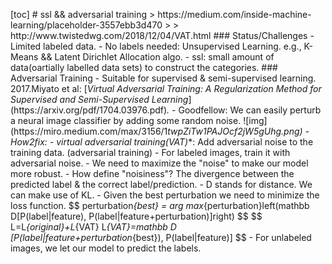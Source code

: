 [ t o c ]  
  
 #   s s l   & &   a d v e r s a r i a l   t r a i n i n g  
  
 >   h t t p s : / / m e d i u m . c o m / i n s i d e - m a c h i n e - l e a r n i n g / p l a c e h o l d e r - 3 5 5 7 e b b 3 d 4 7 0  
 >  
 >   h t t p : / / w w w . t w i s t e d w g . c o m / 2 0 1 8 / 1 2 / 0 4 / V A T . h t m l  
  
 # # #   S t a t u s / C h a l l e n g e s  
  
 -   L i m i t e d   l a b e l e d   d a t a .  
 -   N o   l a b e l s   n e e d e d :   U n s u p e r v i s e d   L e a r n i n g .   e . g . ,   K - M e a n s   & &   L a t e n t   D i r i c h l e t   A l l o c a t i o n   a l g o .  
 -   s s l :   s m a l l   a m o u n t   o f   d a t a ( o a r t i a l l y   l a b e l l e d   d a t a   s e t s )   t o   c o n s t r u c t   t h e   c a t e g o r i e s .  
  
 # # #   A d v e r s a r i a l   T r a i n i n g  
  
 -   S u i t a b l e   f o r   s u p e r v i s e d   &   s e m i - s u p e r v i s e d   l e a r n i n g .  
  
 2 0 1 7 . M i y a t o   e t   a l :   [ * V i r t u a l   A d v e r s a r i a l   T r a i n i n g :   A   R e g u l a r i z a t i o n   M e t h o d   f o r   S u p e r v i s e d   a n d   S e m i - S u p e r v i s e d   L e a r n i n g * ] ( h t t p s : / / a r x i v . o r g / p d f / 1 7 0 4 . 0 3 9 7 6 . p d f ) * . *    
  
 -   G o o d f e l l o w :   W e   c a n   e a s i l y   p e r t u r b   a   n e u r a l   i m a g e   c l a s s i f i e r   b y   a d d i n g   s o m e   r a n d o m   n o i s e .  
  
 ! [ i m g ] ( h t t p s : / / m i r o . m e d i u m . c o m / m a x / 3 1 5 6 / 1 * t w p Z i T w 1 P A J O c f 2 j W 5 g U h g . p n g )  
  
 -   H o w 2 f i x :  
  
     -   * * v i r t u a l   a d v e r s a r i a l   t r a i n i n g ( V A T ) * * :   A d d   a d v e r s a r i a l   n o i s e   t o   t h e   t r a i n i n g   d a t a .   ( a d v e r s a r i a l   t r a i n i n g )  
  
         -   F o r   l a b e l e d   i m a g e s ,   t r a i n   i t   w i t h   a d v e r s a r i a l   n o i s e .  
             -   W e   n e e d   t o   m a x i m i z e   t h e   " n o i s e "   t o   m a k e   o u r   m o d e l   m o r e   r o b u s t .  
             -   H o w   d e f i n e   " n o i s i n e s s " ?   T h e   d i v e r g e n c e   b e t w e e n   t h e   p r e d i c t e d   l a b e l   &   t h e   c o r r e c t   l a b e l / p r e d i c t i o n .  
             -   D   s t a n d s   f o r   d i s t a n c e .   W e   c a n   m a k e   u s e   o f   K L .  
             -   G i v e n   t h e   b e s t   p e r t u r b a t i o n   w e   n e e d   t o   m i n i m i z e   t h e   l o s s   f u n c t i o n .    
  
         $ $  
         p e r t u r b a t i o n _ { b e s t }   =   \ a r g   \ m a x _ { p e r t u r b a t i o n } \ l e f t ( \ m a t h b b   D [ P ( l a b e l | f e a t u r e ) ,   P ( l a b e l | f e a t u r e + p e r t u r b a t i o n ) ] \ r i g h t )  
         $ $  
  
         $ $  
         L = L _ { o r i g i n a l } + L _ { V A T } \ \  
         L _ { V A T } = \ m a t h b b   D   [ P ( l a b e l | f e a t u r e + p e r t u r b a t i o n _ { b e s t } ) ,   P ( l a b e l | f e a t u r e ) ]  
         $ $  
  
         -   F o r   u n l a b e l e d   i m a g e s ,   w e   l e t   o u r   m o d e l   t o   p r e d i c t   t h e   l a b e l s .  
  
 
